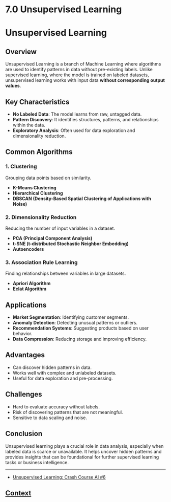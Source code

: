 # 7.0 Unsupervised Learning 

# Unsupervised Learning

## Overview

Unsupervised Learning is a branch of Machine Learning where algorithms are used to identify patterns in data without pre-existing labels. Unlike supervised learning, where the model is trained on labeled datasets, unsupervised learning works with input data **without corresponding output values**.

## Key Characteristics

- **No Labeled Data**: The model learns from raw, untagged data.
- **Pattern Discovery**: It identifies structures, patterns, and relationships within the data.
- **Exploratory Analysis**: Often used for data exploration and dimensionality reduction.

## Common Algorithms

### 1. Clustering

Grouping data points based on similarity.

- **K-Means Clustering**
- **Hierarchical Clustering**
- **DBSCAN (Density-Based Spatial Clustering of Applications with Noise)**

### 2. Dimensionality Reduction

Reducing the number of input variables in a dataset.

- **PCA (Principal Component Analysis)**
- **t-SNE (t-distributed Stochastic Neighbor Embedding)**
- **Autoencoders**

### 3. Association Rule Learning

Finding relationships between variables in large datasets.

- **Apriori Algorithm**
- **Eclat Algorithm**

## Applications

- **Market Segmentation**: Identifying customer segments.
- **Anomaly Detection**: Detecting unusual patterns or outliers.
- **Recommendation Systems**: Suggesting products based on user behavior.
- **Data Compression**: Reducing storage and improving efficiency.

## Advantages

- Can discover hidden patterns in data.
- Works well with complex and unlabeled datasets.
- Useful for data exploration and pre-processing.

## Challenges

- Hard to evaluate accuracy without labels.
- Risk of discovering patterns that are not meaningful.
- Sensitive to data scaling and noise.

## Conclusion

Unsupervised learning plays a crucial role in data analysis, especially when labeled data is scarce or unavailable. It helps uncover hidden patterns and provides insights that can be foundational for further supervised learning tasks or business intelligence.

---

 * [Unsupervised Learning: Crash Course AI #6](https://www.youtube.com/watch?v=JnnaDNNb380)
 
 
 ## [Context](./../context.md)
